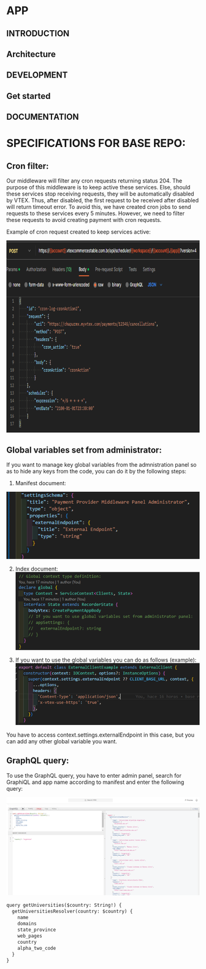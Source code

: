 # APP

## INTRODUCTION

## Architecture

## DEVELOPMENT

## Get started

## DOCUMENTATION

# SPECIFICATIONS FOR BASE REPO:

## Cron filter:

Our middleware will filter any cron requests returning status 204. The purpose of this middleware is to keep active these services. Else, should these services stop receiving requests, they will be automatically disabled by VTEX. Thus, after disabled, the first request to be received after disabled will return timeout error. To avoid this, we have created cron jobs to send requests to these services every 5 minutes. However, we need to filter these requests to avoid creating payment with cron requests.

Example of cron request created to keep services active:

<p>
  <img height="500"
  src="./cronRequest.png"
  />
</p>

## Global variables set from administrator:

If you want to manage key global variables from the admnistration panel so as to hide any keys from the code, you can do it by the following steps:

1. Manifest document:

![Alt text](image.png)

2. Index document:
   ![Alt text](image-1.png)

3. If you want to use the global variables you can do as follows (example):
   ![Alt text](image-2.png)

You have to access context.settings.externalEndpoint in this case, but you can add any other global variable you want.

## GraphQL query:

To use the GraphQL query, you have to enter admin panel, search for GraphiQL and app name according to manifest and enter the following query:

![Alt text](image-3.png)

```
query getUniversities($country: String!) {
  getUniversitiesResolver(country: $country) {
    name
    domains
    state_province
    web_pages
    country
    alpha_two_code
  }
}
```
